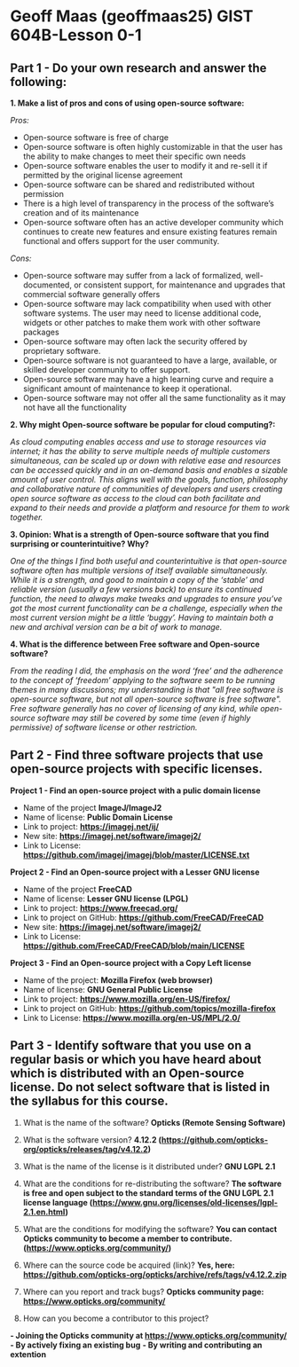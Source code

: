 # Geoff Maas (geoffmaas25) GIST 604B-Lesson 0-1

## Part 1 - Do your own research and answer the following: ##

**1. Make a list of pros and cons of using open-source software:**
   
   *Pros:*
   
   - Open-source software is free of charge
   - Open-source software is often highly customizable in that the user has the ability to make changes to meet their specific own needs
   - Open-source software enables the user to modify it and re-sell it if permitted by the original license agreement
   - Open-source software can be shared and redistributed without permission
   - There is a high level of transparency in the process of the software’s creation and of its maintenance
   - Open-source software often has an active developer community which continues to create new features and ensure existing features remain   functional and offers support for the user community.

   *Cons:*
   
   - Open-source software may suffer from a lack of formalized, well-documented, or consistent support, for maintenance and upgrades that commercial software generally offers
   - Open-source software may lack compatibility when used with other software systems.
The user may need to license additional code, widgets or other patches to make them work with other software packages
- Open-source software may often lack the security offered by proprietary software.
- Open-source software is not guaranteed to have a large, available, or skilled developer community to offer support.
- Open-source software may have a high learning curve and require a significant amount of maintenance to keep it operational.
- Open-source software may not offer all the same functionality as it may not have all the functionality

**2. Why might Open-source software be popular for cloud computing?:**
   
*As cloud computing enables access and use to storage resources via internet; it has the ability to serve multiple needs of multiple customers simultaneous, can be scaled up or down with relative ease and resources can be accessed quickly and in an on-demand basis and enables a sizable amount of user control. This aligns well with the goals, function, philosophy and collaborative nature of communities of developers and users creating open source software as access to the cloud can both facilitate and expand to their needs and provide a platform and resource for them to work together.*

**3.	Opinion: What is a strength of Open-source software that you find surprising or counterintuitive? Why?**
   
*One of the things I find both useful and counterintuitive is that open-source software often has multiple versions of itself available simultaneously. While it is a strength, and good to maintain a copy of the ‘stable’ and reliable version (usually a few versions back) to ensure its continued function, the need to always make tweaks and upgrades to ensure you’ve got the most current functionality can be a challenge, especially when the most current version might be a little ‘buggy’. Having to maintain both a new and archival version can be a bit of work to manage.*

**4.	What is the difference between Free software and Open-source software?**
   
*From the reading I did, the emphasis on the word ‘free’ and the adherence to the concept of ‘freedom’ applying to the software seem to be running themes in many discussions; my understanding is that "all free software is open-source software, but not all open-source software is free software". Free software generally has no cover of licensing of any kind, while open-source software may still be covered by some time (even if highly permissive) of software license or other restriction.*

## Part 2 - Find three software projects that use open-source projects with specific licenses.  ##

**Project 1 - Find an open-source project with a pulic domain license**
- Name of the project **ImageJ/ImageJ2**
- Name of license: **Public Domain License**
- Link to project: **https://imagej.net/ij/**
- New site: **https://imagej.net/software/imagej2/**
- Link to License: **https://github.com/imagej/imagej/blob/master/LICENSE.txt**

**Project 2 - Find an Open-source project with a Lesser GNU license**
- Name of the project **FreeCAD**
- Name of license: **Lesser GNU license (LPGL)**
- Link to project: **https://www.freecad.org/**
- Link to project on GitHub: **https://github.com/FreeCAD/FreeCAD**
- New site: **https://imagej.net/software/imagej2/**
- Link to License: **https://github.com/FreeCAD/FreeCAD/blob/main/LICENSE**

**Project 3 - Find an Open-source project with a Copy Left license**
- Name of the project: **Mozilla Firefox (web browser)**
- Name of license: **GNU General Public License**
- Link to project: **https://www.mozilla.org/en-US/firefox/**
- Link to project on GitHub: **https://github.com/topics/mozilla-firefox**
- Link to License: **https://www.mozilla.org/en-US/MPL/2.0/**

## Part 3 - Identify software that you use on a regular basis or which you have heard about which is distributed with an Open-source license. Do not select software that is listed in the syllabus for this course. ##

1.	What is the name of the software?
   **Opticks (Remote Sensing Software)**

2.	What is the software version?
   **4.12.2 (https://github.com/opticks-org/opticks/releases/tag/v4.12.2)**

3. What is the name of the license is it distributed under? 
   **GNU LGPL 2.1**

4. What are the conditions for re-distributing the software?
   **The software is free and open subject to the standard terms of the GNU LGPL 2.1 license language (https://www.gnu.org/licenses/old-licenses/lgpl-2.1.en.html)**
   
5.	What are the conditions for modifying the software?
**You can contact Opticks community to become a member to contribute.**
**(https://www.opticks.org/community/)**

6.	Where can the source code be acquired (link)?
**Yes, here: https://github.com/opticks-org/opticks/archive/refs/tags/v4.12.2.zip**

7.	Where can you report and track bugs?
**Opticks community page: https://www.opticks.org/community/**

8. How can you become a contributor to this project?
   
**- Joining the Opticks community at https://www.opticks.org/community/**
**- By actively fixing an existing bug**
**- By writing and contributing an extention**



